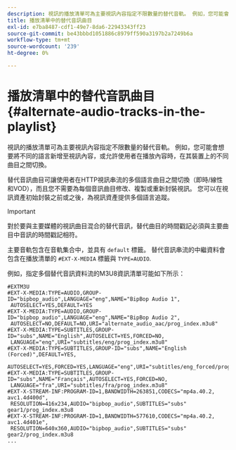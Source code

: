 ```yaml
---
description: 視訊的播放清單可為主要視訊內容指定不限數量的替代音軌。 例如，您可能會想要將不同的語言新增至視訊內容，或允許使用者在播放內容時，在其裝置上的不同曲目之間切換。
title: 播放清單中的替代音訊曲目
exl-id: e7ba8487-cdf1-49e7-8da6-22943343ff23
source-git-commit: be43bbbd1051886c8979ff590a3197b2a7249b6a
workflow-type: tm+mt
source-wordcount: '239'
ht-degree: 0%

---
```


# 播放清單中的替代音訊曲目 {#alternate-audio-tracks-in-the-playlist}

視訊的播放清單可為主要視訊內容指定不限數量的替代音軌。 例如，您可能會想要將不同的語言新增至視訊內容，或允許使用者在播放內容時，在其裝置上的不同曲目之間切換。

替代音訊曲目可讓使用者在HTTP視訊串流的多個語言曲目之間切換（即時/線性和VOD），而且您不需要為每個音訊曲目修改、複製或重新封裝視訊。 您可以在視訊資產初始封裝之前或之後，為視訊資產提供多個語言追蹤。

>[!IMPORTANT]
>
>對於要與主要媒體的視訊曲目混合的替代音訊，替代曲目的時間戳記必須與主要曲目中音訊的時間戳記相符。

主要音軌包含在音軌集合中，並具有 `default` 標籤。 替代音訊串流的中繼資料會包含在播放清單的 `#EXT-X-MEDIA` 標籤與 `TYPE=AUDIO`.

例如，指定多個替代音訊資料流的M3U8資訊清單可能如下所示：

```
#EXTM3U
#EXT-X-MEDIA:TYPE=AUDIO,GROUP-ID="bipbop_audio",LANGUAGE="eng",NAME="BipBop Audio 1",
 AUTOSELECT=YES,DEFAULT=YES
#EXT-X-MEDIA:TYPE=AUDIO,GROUP-ID="bipbop_audio",LANGUAGE="eng",NAME="BipBop Audio 2",
 AUTOSELECT=NO,DEFAULT=NO,URI="alternate_audio_aac/prog_index.m3u8"
#EXT-X-MEDIA:TYPE=SUBTITLES,GROUP-ID="subs",NAME="English",AUTOSELECT=YES,FORCED=NO,
 LANGUAGE="eng",URI="subtitles/eng/prog_index.m3u8"
#EXT-X-MEDIA:TYPE=SUBTITLES,GROUP-ID="subs",NAME="English (Forced)",DEFAULT=YES,
 AUTOSELECT=YES,FORCED=YES,LANGUAGE="eng",URI="subtitles/eng_forced/prog_index.m3u8"
#EXT-X-MEDIA:TYPE=SUBTITLES,GROUP-ID="subs",NAME="Français",AUTOSELECT=YES,FORCED=NO,
 LANGUAGE="fra",URI="subtitles/fra/prog_index.m3u8"
#EXT-X-STREAM-INF:PROGRAM-ID=1,BANDWIDTH=263851,CODECS="mp4a.40.2, avc1.4d400d",
 RESOLUTION=416x234,AUDIO="bipbop_audio",SUBTITLES="subs" 
gear1/prog_index.m3u8
#EXT-X-STREAM-INF:PROGRAM-ID=1,BANDWIDTH=577610,CODECS="mp4a.40.2, avc1.4d401e",
 RESOLUTION=640x360,AUDIO="bipbop_audio",SUBTITLES="subs"
gear2/prog_index.m3u8
...
```

